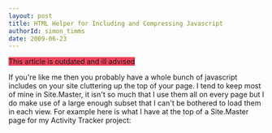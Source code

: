 ```yaml
---
layout: post
title: HTML Helper for Including and Compressing Javascript
authorId: simon_timms
date: 2009-06-23
---
```


<span style="background-color:#F1425B;">This article is outdated and ill advised</span>

If you're like me then you probably have a whole bunch of javascript includes on your site cluttering up the top of your page. I tend to keep most of mine in Site.Master, it isn't so much that I use them all on every page but I do make use of a large enough subset that I can't be bothered to load them in each view. For example here is what I have at the top of a Site.Master page for my Activity Tracker project:

  
 <script src="" language="javascript" type="text/javascript">   
 <script src="" language="javascript" type="text/javascript">   
 <script src="" language="javascript" type='text/javascript' >   
 <script src="" language="javascript" type='text/javascript' >   
 <script src="" language="javascript" type='text/javascript' >   
  
  
 <script src="" language="javascript" type="text/javascript">  
 <script src="" language="javascript" type="text/javascript">  
  
  
 <script src="" language="javascript" type="text/javascript">   
 <script src="" language="javascript" type="text/javascript">   
 <script src="" language="javascript" type="text/javascript">   
 <script src="" language="javascript" type="text/javascript">

This thing was not only a mess but it was also amazingly inefficient. Each time the web browser opens a connection to the server there is overhead, if you put everything in one file then you can save on this overhead. Apparently you can only have [two open connections](http://www.ajaxperformance.com/2006/12/18/circumventing-browser-connection-limits-for-fun-and-profit/) per domain so you don't really get any advantage from having multiple .js file which run parallel. I was starting to notice the overhead just opening up pages from my localhost. Things would get bad if I deployed this to the real world. I went through a couple of possible solutions:

1. Manually combine the javascript files, they change infrequently   
2. Combine the javascript during the build and produce just one file  
3. Use edge caches of the javascript files

Manual combination of the files was out right away, I don't like doing work over and over again that is what computers are for. I liked the idea of 2 because I'm a huge [build guy](http://www.amazon.com/Build-Master-Microsofts-Configuration-Addison-Wesley/dp/0321332059) and to do that I would get to play with msbuild or nant or something like that. However I liked being able to make javascript change without rebuilding the site.

Solution #3, using edge caches, seemed like a great plan. The issue is that these systems are not always reliable, not from a always up point of view but from a changes point of view. I couldn't govern when they made changes to the scripts and I would have to use stock versions of all the scripts. The autocomplete script I used is slightly modified for my purposes so #3 was out.

I decided that what I needed was a home grown solution so I came up with Html.IncludeScriptLibraries. This is a new extension method (I'm in to those at the moment) which loaded javascript files for me.

  
 public static string IncludeScriptLibraries(this HtmlHelper helper, string basePath, params string[] scripts)  
 {  
 String contents = "";  
 foreach(String script in scripts)  
 {  
 String fileName = basePath + "\" + script.Replace("/", "\");  
 if (File.Exists(fileName))  
 {  
 StreamReader reader = File.OpenText(fileName);  
 contents += reader.ReadToEnd();  
 reader.Close(); }  
 }  
 return "" + contents + "";  
 }

This simple function opens a list of script files from some directory and concatenates them into one string. This is then returned. The master page now has

  
<%= Html.IncludeScriptLibraries(Server.MapPath(ResolveClientUrl("~/Scripts")),   
 "jquery-1.3.2.js",  
 "jquery.tablesorter.min.js",  
 "extjs/ext-jquery-adapter.js",   
 "extjs/ext-all-debug.js",  
 "jquery.autocomplete/js/jquery.autocomplete.js",  
 "xVal.jquery.validate.js",  
 "jquery.validate/jquery.validate.js",  
 "flot/jquery.flot.js",  
 "flot/excanvas.js",  
 "flot/ext.flot.js",  
 "jquery-ui-1.7.1.js"  
 )%>

Pretty nifty. Now we have this library inclusion abstracted into a function we can add some other cool stuff. I grabbed a .net port of the pack javascript library from [Dean Edwards ](http://dean.edwards.name/packer/) and turned it into a library in my project. I changed the extension method to return

  
ECMAScriptPacker packer = new ECMAScriptPacker();  
return "" + packer.Pack(contents) + "";

Which should have nicely packed up the files. However the library seems to munge javascript as does the sample application, which is a pitty. If it had worked that would be pretty cool.

This extension method is a way to centralize the loading of javascript onto a pages and provides the ability to preprocess it through compression or anything else. A caching level should be added to avoid hitting the disk with every query.

As always I'm curious about possible improvements to this.



